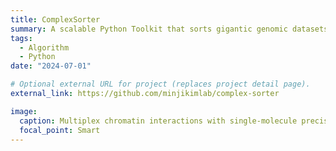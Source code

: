 ```yaml
---
title: ComplexSorter
summary: A scalable Python Toolkit that sorts gigantic genomic datasets like ChIA-Drop efficiently in different schemes
tags:
  - Algorithm
  - Python
date: "2024-07-01"

# Optional external URL for project (replaces project detail page).
external_link: https://github.com/minjikimlab/complex-sorter

image:
  caption: Multiplex chromatin interactions with single-molecule precision | Nature
  focal_point: Smart
---
```

